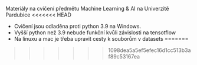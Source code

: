 Materiály na cvičení předmětu Machine Learning & AI na Univerzitě Pardubice
<<<<<<< HEAD

- Cvičení jsou odladěna proti python 3.9 na Windows.
- Vyšší python než 3.9 nebude funkční kvůli závislosti na tensotflow
- Na linuxu a mac je třeba upravit cesty k souborům v datasets
=======
>>>>>>> 1098dea5a5ef5efec16d1cc513b3af89c53167ea
